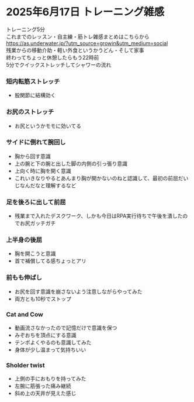 # 2025年6月17日 トレーニング雑感
トレーニング5分  
これまでのレッスン・自主練・筋トレ雑感まとめはこちらから  
https://as.underwater.jp/?utm_source=growin&utm_medium=social  
残業からの移動介助・軽い外食というかうどん・そして家事  
終わってちょっと休憩したらもう22時前  
5分でクイックストレッチしてシャワーの流れ  
### 短内転筋ストレッチ
- 股関節に結構効く
### お尻のストレッチ
- お尻というかモモに効いてる
### サイドに倒れて腕回し
- 胸から回す意識
- 上の腕と下の腕と出した脚の内側の引っ張り意識
- 上向く時に胸を開く意識
- これいきなりやるとあんまり胸が開かないのねと認識して、最初の前屈だいじなんだなと理解するなど
### 足を後ろに出して前屈
- 残業まで入れたデスクワーク、しかも今日はRPA実行待ちで午後を潰したのでお尻ガッチガチ
### 上半身の後屈
- 胸を開こうと意識
- 首で補償してる感ちょっとアリ
### 前もも伸ばし
- お尻を回す意識を崩さないよう注意しながらやってみた
- 両方とも10秒でストップ
### Cat and Cow
- 動画流さなかったので記憶だけで意識を保つ
- みぞおちを頂点にする意識
- テンポよくやるのも意識してみた
- 身体が少し温まって気持ちいい
### Sholder twist
- 上側の手におもりを持ってみた
- 左腕に筋張った痛み継続
- 斜め上の天井が見えた感じ
